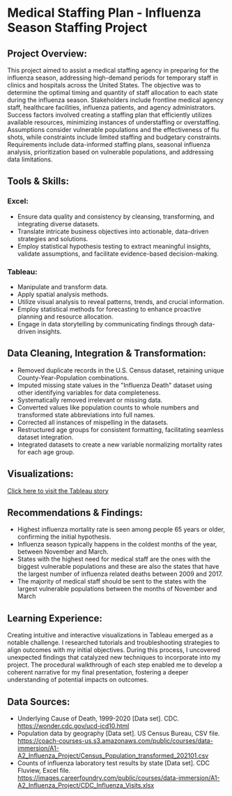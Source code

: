 # Medical Staffing Plan - Influenza Season Staffing Project

## Project Overview:
This project aimed to assist a medical staffing agency in preparing for the influenza season, addressing high-demand periods for temporary staff in clinics and hospitals across the United States. The objective was to determine the optimal timing and quantity of staff allocation to each state during the influenza season. Stakeholders include frontline medical agency staff, healthcare facilities, influenza patients, and agency administrators. Success factors involved creating a staffing plan that efficiently utilizes available resources, minimizing instances of understaffing or overstaffing. Assumptions consider vulnerable populations and the effectiveness of flu shots, while constraints include limited staffing and budgetary constraints. Requirements include data-informed staffing plans, seasonal influenza analysis, prioritization based on vulnerable populations, and addressing data limitations.

## Tools & Skills:

### Excel:
+ Ensure data quality and consistency by cleansing, transforming, and integrating diverse datasets.
+ Translate intricate business objectives into actionable, data-driven strategies and solutions.
+ Employ statistical hypothesis testing to extract meaningful insights, validate assumptions, and facilitate evidence-based decision-making.

### Tableau:
+ Manipulate and transform data.
+ Apply spatial analysis methods.
+ Utilize visual analysis to reveal patterns, trends, and crucial information.
+ Employ statistical methods for forecasting to enhance proactive planning and resource allocation.
+ Engage in data storytelling by communicating findings through data-driven insights.

## Data Cleaning, Integration & Transformation:
+ Removed duplicate records in the U.S. Census dataset, retaining unique County-Year-Population combinations.
+ Imputed missing state values in the "Influenza Death" dataset using other identifying variables for data completeness.
+ Systematically removed irrelevant or missing data.
+ Converted values like population counts to whole numbers and transformed state abbreviations into full names.
+ Corrected all instances of mispelling in the datasets.
+ Restructured age groups for consistent formatting, facilitating seamless dataset integration.
+ Integrated datasets to create a new variable normalizing mortality rates for each age group.

## Visualizations:
[Click here to visit the Tableau story](https://public.tableau.com/app/profile/miguel.oliveira8698/viz/CFDataImmersion2_9_2-MiguelOliveira/MedicalStaffAllocationforInfluenzaSeason2018)

## Recommendations & Findings:
+ Highest influenza mortality rate is seen among people 65 years or older, confirming the initial hypothesis.
+ Influenza season typically happens in the coldest months of the year, between November and March.
+ States with the highest need for medical staff are the ones with the biggest vulnerable populations and these are also the states that have the largest number of influenza related deaths between 2009 and 2017.
+ The majority of medical staff should be sent to the states with the largest vulnerable populations between the months of November and March 

## Learning Experience:
Creating intuitive and interactive visualizations in Tableau emerged as a notable challenge. I researched tutorials and troubleshooting strategies to align outcomes with my initial objectives. During this process, I uncovered unexpected findings that catalyzed new techniques to incorporate into my project. The procedural walkthrough of each step enabled me to develop a coherent narrative for my final presentation, fostering a deeper understanding of potential impacts on outcomes.

## Data Sources:
+ Underlying Cause of Death, 1999-2020 [Data set]. CDC. https://wonder.cdc.gov/ucd-icd10.html
+ Population data by geography [Data set]. US Census Bureau, CSV file. https://coach-courses-us.s3.amazonaws.com/public/courses/data-immersion/A1-A2_Influenza_Project/Census_Population_transformed_202101.csv
+ Counts of influenza laboratory test results by state [Data set]. CDC Fluview, Excel file. https://images.careerfoundry.com/public/courses/data-immersion/A1-A2_Influenza_Project/CDC_Influenza_Visits.xlsx
